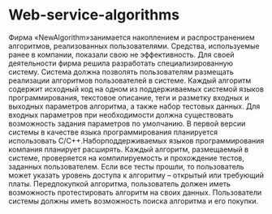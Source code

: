 # Web-service-algorithms
Фирма «NewAlgorithm»занимается накоплением и распространением алгоритмов, реализованных пользователями. Средства, используемые ранее в компании, показали свою не эффективность. Для своей деятельности фирма решила разработать специализированную систему. 
Система должна позволять пользователям размещать реализации алгоритмов пользователей в системе. Каждый алгоритм содержит исходный код на одном из поддерживаемых системой языков программирования, текстовое описание, теги и разметку входных и выходных параметров алгоритма, а также набор тестовых данных. Для входных параметров при необходимости должна существовать возможность задания параметров по умолчанию. В первой версии системы в качестве языка программирования планируется использовать C/C++.Наборподдерживаемых языков программирования компания планирует расширять.
Каждый алгоритм, размещаемый в системе, проверяется на компилируемость и прохождение тестов, заданных пользователем. Если все тесты прошли, то пользователь может указать уровень доступа к алгоритму – открытый или требующий платы. Передпокупкой алгоритма, пользователь должен иметь возможность протестировать алгоритм на своих данных. 
Пользователи системы должны иметь возможность поиска алгоритма и его покупки.

